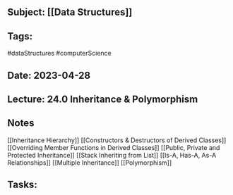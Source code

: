 ## Subject: [[Data Structures]]
## Tags:
#dataStructures #computerScience 
## Date: 2023-04-28
## Lecture: 24.0 Inheritance & Polymorphism 

## Notes 
[[Inheritance Hierarchy]]
[[Constructors & Destructors of Derived Classes]]
[[Overriding Member Functions in Derived Classes]]
[[Public, Private and Protected Inheritance]]
[[Stack Inheriting from List]]
[[Is-A, Has-A, As-A Relationships]]
[[Multiple Inheritance]]
[[Polymorphism]]

## Tasks: